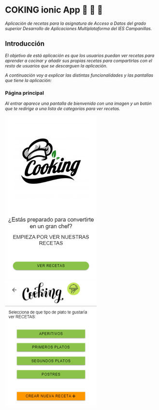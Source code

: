 # COKING ionic App :hamburger: :dango: :poultry_leg:

_Aplicación de recetas para la asignatura de Acceso a Datos del grado superior Desarrollo de Aplicaciones Multiplataforma del IES Campanillas._
 
## Introducción
 _El objetivo de está aplicación es que los usuarios puedan ver recetas para aprender a cocinar y añadir sus propias recetas para compartirlas con el resto de usuarios que se descarguen la aplicación._
 
_A continuación voy a explicar las distintas funcionalidades y las pantallas que tiene la aplicación:_

### Página principal
 _Al entrar aparece una pantalla de bienvenida con una imagen y un botón que te redirige a una lista de categorías para ver recetas._

<img src="img/home.png" width="303"/> <img src="img/categorias.png" width="303"/>


